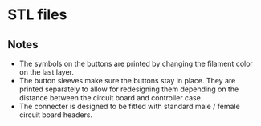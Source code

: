 # STL files

## Notes

- The symbols on the buttons are printed by changing the filament color on the last layer.
- The button sleeves make sure the buttons stay in place. They are printed separately to allow for redesigning them depending on the distance between the circuit board and controller case.
- The connecter is designed to be fitted with standard male / female circuit board headers.
